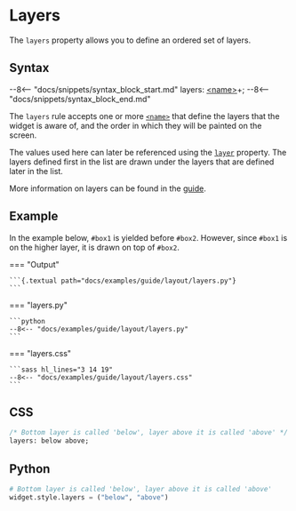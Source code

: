 # Layers

The `layers` property allows you to define an ordered set of layers.

## Syntax

--8<-- "docs/snippets/syntax_block_start.md"
layers: <a href="../../css_types/name">&lt;name&gt;</a>+;
--8<-- "docs/snippets/syntax_block_end.md"

The `layers` rule accepts one or more [`<name>`](../../css_types/name) that define the layers that the widget is aware of, and the order in which they will be painted on the screen.

The values used here can later be referenced using the [`layer`](../layer) property.
The layers defined first in the list are drawn under the layers that are defined later in the list.

More information on layers can be found in the [guide](../guide/layout.md#layers).

## Example

In the example below, `#box1` is yielded before `#box2`.
However, since `#box1` is on the higher layer, it is drawn on top of `#box2`.

[//]: # (NOTE: the example below also appears in the guide and 'layer.md'.)

=== "Output"

    ```{.textual path="docs/examples/guide/layout/layers.py"}
    ```

=== "layers.py"

    ```python
    --8<-- "docs/examples/guide/layout/layers.py"
    ```

=== "layers.css"

    ```sass hl_lines="3 14 19"
    --8<-- "docs/examples/guide/layout/layers.css"
    ```

## CSS

```sass
/* Bottom layer is called 'below', layer above it is called 'above' */
layers: below above;
```

## Python

```python
# Bottom layer is called 'below', layer above it is called 'above'
widget.style.layers = ("below", "above")
```

